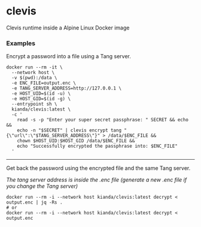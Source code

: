 # clevis
Clevis runtime inside a Alpine Linux Docker image

### Examples

Encrypt a password into a file using a Tang server.

```
docker run --rm -it \
  --network host \
  -v $(pwd):/data \
  -e ENC_FILE=output.enc \
  -e TANG_SERVER_ADDRESS=http://127.0.0.1 \
  -e HOST_UID=$(id -u) \
  -e HOST_GID=$(id -g) \
  --entrypoint sh \
  kianda/clevis:latest \
  -c '
    read -s -p "Enter your super secret passphrase: " SECRET && echo &&
    echo -n "$SECRET" | clevis encrypt tang "{\"url\":\"$TANG_SERVER_ADDRESS\"}" > /data/$ENC_FILE &&
    chown $HOST_UID:$HOST_GID /data/$ENC_FILE &&
    echo "Successfully encrypted the passphrase into: $ENC_FILE"
  '
```
---

Get back the password using the encrypted file and the same Tang server.

_The tang server address is inside the .enc file (generate a new .enc file if you change the Tang server)_
```
docker run --rm -i --network host kianda/clevis:latest decrypt < output.enc | jq -Rs .
# or
docker run --rm -i --network host kianda/clevis:latest decrypt < output.enc
```
